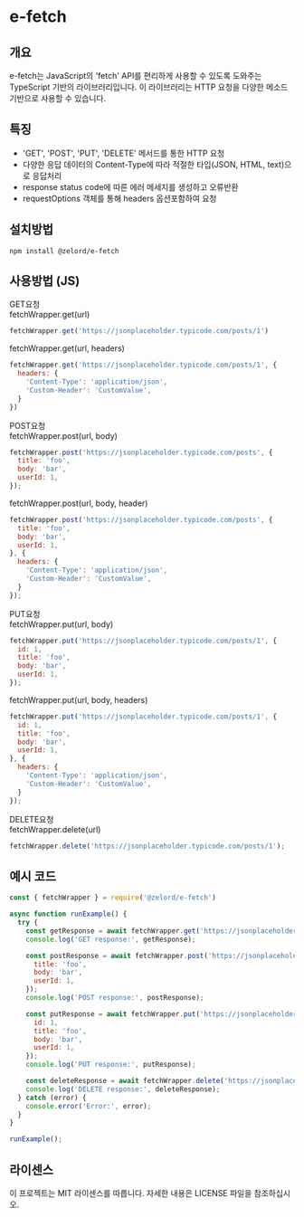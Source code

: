 # e-fetch

## 개요
e-fetch는 JavaScript의 'fetch' API를 편리하게 사용할 수 있도록 도와주는 TypeScript 기반의 라이브러리입니다. 이 라이브러리는 HTTP 요청을 다양한 메소드기반으로 사용할 수 있습니다.

## 특징
- 'GET', 'POST', 'PUT', 'DELETE' 메서드를 통한 HTTP 요청
- 다양한 응답 데이터의 Content-Type에 따라 적절한 타입(JSON, HTML, text)으로 응답처리
- response status code에 따른 에러 메세지를 생성하고 오류반환
- requestOptions 객체를 통해 headers 옵션포함하여 요청

## 설치방법
`npm install @zelord/e-fetch`

## 사용방법 (JS)

GET요청  
fetchWrapper.get(url)
```javascript
fetchWrapper.get('https://jsonplaceholder.typicode.com/posts/1')
```

fetchWrapper.get(url, headers)
```javascript
fetchWrapper.get('https://jsonplaceholder.typicode.com/posts/1', {
  headers: {
    'Content-Type': 'application/json',  
    'Custom-Header': 'CustomValue',      
  }
})
```

POST요청  
fetchWrapper.post(url, body)
```javascript
fetchWrapper.post('https://jsonplaceholder.typicode.com/posts', {
  title: 'foo',
  body: 'bar',
  userId: 1,
});
```

fetchWrapper.post(url, body, header)
```javascript
fetchWrapper.post('https://jsonplaceholder.typicode.com/posts', {
  title: 'foo',
  body: 'bar',
  userId: 1,
}, {
  headers: {
    'Content-Type': 'application/json',  
    'Custom-Header': 'CustomValue',      
  }
});
```

PUT요청  
fetchWrapper.put(url, body)
```javascript
fetchWrapper.put('https://jsonplaceholder.typicode.com/posts/1', {
  id: 1,
  title: 'foo',
  body: 'bar',
  userId: 1,
});
```
fetchWrapper.put(url, body, headers)
```javascript
fetchWrapper.put('https://jsonplaceholder.typicode.com/posts/1', {
  id: 1,
  title: 'foo',
  body: 'bar',
  userId: 1,
}, {
  headers: {
    'Content-Type': 'application/json',  
    'Custom-Header': 'CustomValue',      
  }
});
```

DELETE요청  
fetchWrapper.delete(url)
```javascript
fetchWrapper.delete('https://jsonplaceholder.typicode.com/posts/1');
```


## 예시 코드



```javascript
const { fetchWrapper } = require('@zelord/e-fetch')

async function runExample() {
  try {
    const getResponse = await fetchWrapper.get('https://jsonplaceholder.typicode.com/posts/1');
    console.log('GET response:', getResponse);

    const postResponse = await fetchWrapper.post('https://jsonplaceholder.typicode.com/posts', {
      title: 'foo',
      body: 'bar',
      userId: 1,
    });
    console.log('POST response:', postResponse);

    const putResponse = await fetchWrapper.put('https://jsonplaceholder.typicode.com/posts/1', {
      id: 1,
      title: 'foo',
      body: 'bar',
      userId: 1,
    });
    console.log('PUT response:', putResponse);

    const deleteResponse = await fetchWrapper.delete('https://jsonplaceholder.typicode.com/posts/1');
    console.log('DELETE response:', deleteResponse);
  } catch (error) {
    console.error('Error:', error);
  }
}

runExample();
```


## 라이센스
이 프로젝트는 MIT 라이센스를 따릅니다. 자세한 내용은 LICENSE 파일을 참조하십시오.

